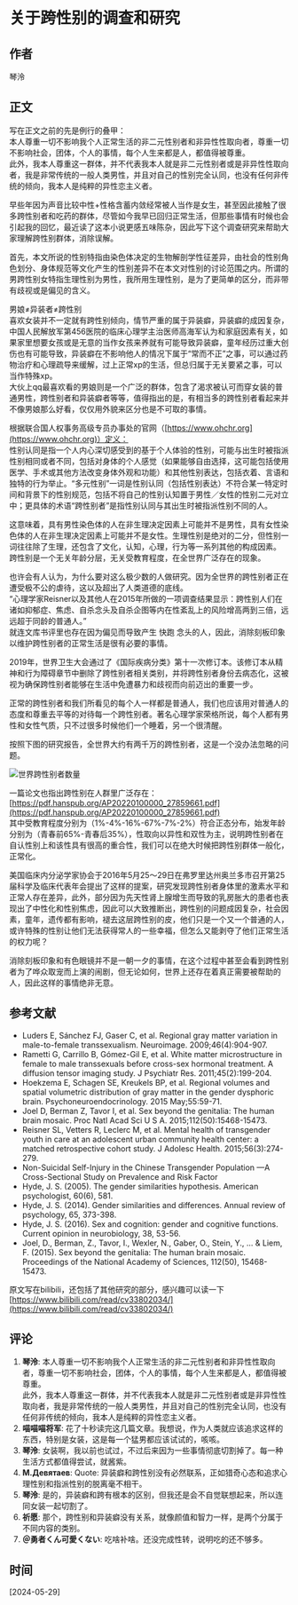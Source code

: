 # 关于跨性别的调查和研究

## 作者
琴泠

## 正文

写在正文之前的先是例行的叠甲：  
本人尊重一切不影响我个人正常生活的非二元性别者和非异性性取向者，尊重一切不影响社会，团体，个人的事情，每个人生来都是人，都值得被尊重。  
此外，我本人尊重这一群体，并不代表我本人就是非二元性别者或是非异性性取向者，我是非常传统的一般人类男性，并且对自己的性别完全认同，也没有任何非传统的倾向，我本人是纯粹的异性恋主义者。  

早些年因为声音比较中性+性格含蓄内敛经常被人当作是女生，甚至因此接触了很多跨性别者和吃药的群体，尽管如今我早已回归正常生活，但那些事情有时候也会引起我的回忆，最近读了这本小说更感五味陈杂，因此写下这个调查研究来帮助大家理解跨性别群体，消除误解。  

首先，本文所说的性别特指由染色体决定的生物解剖学性征差异，由社会的性别角色划分、身体规范等文化产生的性别差异不在本文对性别的讨论范围之内。所谓的男跨性别女特指生理性别为男性，我所用生理性别，是为了更简单的区分，而非带有歧视或是偏见的含义。  

男娘≠异装者≠跨性别  
喜欢女装并不一定就有跨性别倾向，情节严重的属于异装癖，异装癖的成因复杂，中国人民解放军第456医院的临床心理学主治医师高海军认为和家庭因素有关，如果家里想要女孩或是无意的当作女孩来养就有可能导致异装癖，童年经历过重大创伤也有可能导致，异装癖在不影响他人的情况下属于“常而不正”之事，可以通过药物治疗和心理疏导来缓解，过上正常xp的生活，但总归属于无关要紧之事，可以当作特殊xp。  
大伙上qq最喜欢看的男娘则是一个广泛的群体，包含了渴求被认可而穿女装的普通男性，跨性别者和异装癖者等等，值得指出的是，有相当多的跨性别者看起来并不像男娘那么好看，仅仅用外貌来区分也是不可取的事情。  

根据联合国人权事务高级专员办事处的官网（[https://www.ohchr.org](https://www.ohchr.org)）定义：  
性别认同是指一个人内心深切感受到的基于个人体验的性别，可能与出生时被指派性别相同或者不同，包括对身体的个人感觉（如果能够自由选择，这可能包括使用医学、手术或其他方法改变身体外观和功能）和其他性别表达，包括衣着、言语和独特的行为举止。“多元性别”一词是性别认同（包括性别表达）不符合某一特定时间和背景下的性别规范，包括不将自己的性别认知置于男性／女性的性别二元对立中；更具体的术语“跨性别者”是指性别认同与其出生时被指派性别不同的人。  

这意味着，具有男性染色体的人在非生理决定因素上可能并不是男性，具有女性染色体的人在非生理决定因素上可能并不是女性。生理性别是绝对的二分，但性别一词往往除了生理，还包含了文化，认知，心理，行为等一系列其他的构成因素。  
跨性别是一个无关年龄分层，无关受教育程度，在全世界广泛存在的现象。  

也许会有人认为，为什么要对这么极少数的人做研究。因为全世界的跨性别者正在遭受极不公的虐待，这以及超出了人类道德的底线。  
“心理学家Reisner以及其他人在2015年所做的一项调查结果显示：跨性别人们在诸如抑郁症、焦虑、自杀念头及自杀企图等内在性紊乱上的风险增高两到三倍，远远超于同龄的普通人。”  
就连文库书评里也存在因为偏见而导致产生 快跑 念头的人，因此，消除刻板印象以维护跨性别者的正常生活是很有必要的事情。  

2019年，世界卫生大会通过了《国际疾病分类》第十一次修订本。该修订本从精神和行为障碍章节中删除了跨性别者相关类别，并将跨性别者身份去病态化，这被视为确保跨性别者能够在生活中免遭暴力和歧视而向前迈出的重要一步。  

正常的跨性别者和我们所看见的每个人一样都是普通人，我们也应该用对普通人的态度和尊重去平等的对待每一个跨性别者。著名心理学家荣格所说，每个人都有男性和女性气质，只不过很多时候他们一个睡着，另一个很清醒。  

按照下图的研究报告，全世界大约有两千万的跨性别者，这是一个没办法忽略的问题。  

![世界跨性别者数量](https://i0.hdslb.com/bfs/article/8f1f6870d7642a26dda58c310b112eb83461579200792658.png)  

一篇论文也指出跨性别在人群里广泛存在：  
[https://pdf.hanspub.org/AP20220100000_27859661.pdf](https://pdf.hanspub.org/AP20220100000_27859661.pdf)  
其中受教育程度分别为（1%-4%-16%-67%-7%-2%）符合正态分布，始发年龄分别为（青春前65%-青春后35%），性取向以异性和双性为主，说明跨性别者在自认性别上和该性具有很高的重合性，我们可以在绝大时候把跨性别群体一般化，正常化。  

美国临床内分泌学家协会于2016年5月25～29日在弗罗里达州奥兰多市召开第25届科学及临床代表年会提出了这样的提案，研究发现跨性别者身体里的激素水平和正常人存在差异，此外，部分因为先天性肾上腺增生而导致的乳房胀大的患者也表现出了中性化和性别焦虑，因此可以大致推断出，跨性别的问题成因复杂，社会因素，童年，遗传都有影响，褪去这层跨性别的皮，他们只是一个又一个普通的人，或许特殊的性别让他们无法获得常人的一些幸福，但怎么又能剥夺了他们正常生活的权力呢？  

消除刻板印象和有色眼镜并不是一朝一夕的事情，在这个过程中甚至会看到跨性别者为了哗众取宠而上演的闹剧，但无论如何，世界上还存在着真正需要被帮助的人，因此这样的事情绝非无意。  

## 参考文献
- Luders E, Sánchez FJ, Gaser C, et al. Regional gray matter variation in male-to-female transsexualism. Neuroimage. 2009;46(4):904-907.
- Rametti G, Carrillo B, Gómez-Gil E, et al. White matter microstructure in female to male transsexuals before cross-sex hormonal treatment. A diffusion tensor imaging study. J Psychiatr Res. 2011;45(2):199-204.
- Hoekzema E, Schagen SE, Kreukels BP, et al. Regional volumes and spatial volumetric distribution of gray matter in the gender dysphoric brain. Psychoneuroendocrinology. 2015 May;55:59-71.
- Joel D, Berman Z, Tavor I, et al. Sex beyond the genitalia: The human brain mosaic. Proc Natl Acad Sci U S A. 2015;112(50):15468-15473.
- Reisner SL, Vetters R, Leclerc M, et al. Mental health of transgender youth in care at an adolescent urban community health center: a matched retrospective cohort study. J Adolesc Health. 2015;56(3):274-279.
- Non-Suicidal Self-Injury in the Chinese Transgender Population —A Cross-Sectional Study on Prevalence and Risk Factor
- Hyde, J. S. (2005). The gender similarities hypothesis. American psychologist, 60(6), 581.
- Hyde, J. S. (2014). Gender similarities and differences. Annual review of psychology, 65, 373-398.
- Hyde, J. S. (2016). Sex and cognition: gender and cognitive functions. Current opinion in neurobiology, 38, 53-56.
- Joel, D., Berman, Z., Tavor, I., Wexler, N., Gaber, O., Stein, Y., ... & Liem, F. (2015). Sex beyond the genitalia: The human brain mosaic. Proceedings of the National Academy of Sciences, 112(50), 15468-15473.  

原文写在bilibili，还包括了其他研究的部分，感兴趣可以读一下  
[https://www.bilibili.com/read/cv33802034/](https://www.bilibili.com/read/cv33802034/)  

## 评论
1. **琴泠**: 本人尊重一切不影响我个人正常生活的非二元性别者和非异性性取向者，尊重一切不影响社会，团体，个人的事情，每个人生来都是人，都值得被尊重。  
此外，我本人尊重这一群体，并不代表我本人就是非二元性别者或是非异性性取向者，我是非常传统的一般人类男性，并且对自己的性别完全认同，也没有任何非传统的倾向，我本人是纯粹的异性恋主义者。
2. **喵喵喵将军**: 花了十秒读完这几篇文章。我想说，作为人类就应该追求这样的东西，特别是女装，这是每一个猛男都应该试试的，咳咳。
3. **琴泠**: 女装啊，我以前也试过，不过后来因为一些事情彻底切割掉了。每一种生活方式都值得尝试，就酱紫。
4. **М.Девятаев**: Quote: 异装癖和跨性别没有必然联系，正如猎奇心态和追求心理性别和指派性别的脱离毫不相干。
5. **琴泠**: 是的，异装癖和跨有根本的区别，但我还是会不自觉联想起来，所以连同女装一起切割了。
6. **祈愿**: 那个，跨性别和异装癖没有关系，就像颜值和智力一样，是两个分属于不同内容的类别。
7. **＠勇者くん可愛くない**: 吃啥补啥。还没完成性转，说明吃的还不够多。

## 时间
\[2024-05-29\]